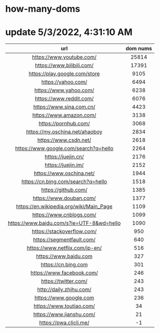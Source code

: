 # how-many-doms

# update 5/3/2022, 4:31:10 AM

url | dom nums
:-: | :-:
https://www.youtube.com/ | 25814
https://www.bilibili.com/ | 17391
https://play.google.com/store | 9105
https://yahoo.com/ | 6494
https://www.yahoo.com/ | 6238
https://www.reddit.com/ | 6076
https://www.sina.com.cn/ | 4423
https://www.amazon.com/ | 3138
https://pornhub.com/ | 3068
https://my.oschina.net/ahaoboy | 2834
https://www.csdn.net/ | 2618
https://www.google.com/search?q=hello | 2264
https://juejin.cn/ | 2176
https://juejin.im/ | 2152
https://www.oschina.net/ | 1944
https://cn.bing.com/search?q=hello | 1518
https://github.com/ | 1385
https://www.douban.com/ | 1377
https://en.wikipedia.org/wiki/Main_Page | 1109
https://www.cnblogs.com/ | 1099
https://www.baidu.com/s?ie=UTF-8&wd=hello | 1090
https://stackoverflow.com/ | 950
https://segmentfault.com/ | 640
https://www.netflix.com/jp-en/ | 516
https://www.baidu.com | 327
https://cn.bing.com | 301
https://www.facebook.com/ | 246
https://twitter.com/ | 243
http://daily.zhihu.com/ | 243
https://www.google.com | 236
https://www.toutiao.com/ | 34
https://www.jianshu.com/ | 21
https://pwa.clicli.me/ | -1
